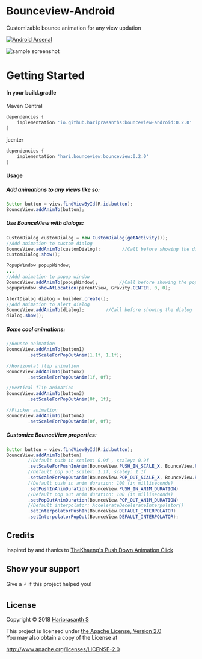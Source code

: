 # Bounceview-Android

Customizable bounce animation for any view updation

[![Android Arsenal](https://img.shields.io/badge/Android%20Arsenal-Bounceview--Android-green.svg?style=flat)](https://android-arsenal.com/details/1/7148)

<div>
  <img src="http://res.cloudinary.com/ezio/image/upload/v1528468184/2.gif" alt="sample screenshot"/>
</div>

# Getting Started
<h4>In your build.gradle</h4>

Maven Central
```groovy
dependencies {
    implementation 'io.github.hariprasanths:bounceview-android:0.2.0'
}
```

jcenter
```groovy
dependencies {
    implementation 'hari.bounceview:bounceview:0.2.0'
}
```

<h4>Usage</h4>

<h5>Add animations to any views like so:</h5>

```java
Button button = view.findViewById(R.id.button);
BounceView.addAnimTo(button);
```

<h5>Use BounceView with dialogs:</h5>

```java
CustomDialog customDialog = new CustomDialog(getActivity());
//Add animation to custom dialog
BounceView.addAnimTo(customDialog);        //Call before showing the dialog
customDialog.show();

PopupWindow popupWindow;
...
//Add animation to popup window
BounceView.addAnimTo(popupWindow);        //Call before showing the popup
popupWindow.showAtLocation(parentView, Gravity.CENTER, 0, 0);

AlertDialog dialog = builder.create();
//Add animation to alert dialog
BounceView.addAnimTo(dialog);        //Call before showing the dialog
dialog.show();
```

<h5>Some cool animations:</h5>

```java
//Bounce animation
BounceView.addAnimTo(button1)
        .setScaleForPopOutAnim(1.1f, 1.1f);

//Horizontal flip animation
BounceView.addAnimTo(button2)
        .setScaleForPopOutAnim(1f, 0f);

//Vertical flip animation
BounceView.addAnimTo(button3)
        .setScaleForPopOutAnim(0f, 1f);

//Flicker animation
BounceView.addAnimTo(button4)
        .setScaleForPopOutAnim(0f, 0f);
```

<h5>Customize BounceView properties:</h5>

```java
Button button = view.findViewById(R.id.button);
BounceView.addAnimTo(button)
        //Default push in scalex: 0.9f , scaley: 0.9f
        .setScaleForPushInAnim(BounceView.PUSH_IN_SCALE_X, BounceView.PUSH_IN_SCALE_Y)
        //Default pop out scalex: 1.1f, scaley: 1.1f
        .setScaleForPopOutAnim(BounceView.POP_OUT_SCALE_X, BounceView.POP_OUT_SCALE_Y)
        //Default push in anim duration: 100 (in milliseconds)
        .setPushInAnimDuration(BounceView.PUSH_IN_ANIM_DURATION)
        //Default pop out anim duration: 100 (in milliseconds)
        .setPopOutAnimDuration(BounceView.POP_OUT_ANIM_DURATION)
        //Default interpolator: AccelerateDecelerateInterpolator()
        .setInterpolatorPushIn(BounceView.DEFAULT_INTERPOLATOR)
        .setInterpolatorPopOut(BounceView.DEFAULT_INTERPOLATOR);
```

## Credits
Inspired by and thanks to [TheKhaeng's Push Down Animation Click](https://github.com/TheKhaeng/pushdown-anim-click)

## Show your support

Give a :star: if this project helped you!

## License

Copyright :copyright: 2018 [Hariprasanth S](https://github.com/hariprasanths)

This project is licensed under [the Apache License, Version 2.0](https://github.com/hariprasanths/Bounceview-Android/blob/master/LICENSE)
<br/>You may also obtain a copy of the License at

http://www.apache.org/licenses/LICENSE-2.0